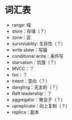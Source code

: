 # 词汇表

- range: 域
- store：存储（？）
- zone：区
- surviviablity: 生存性（？）
- write skew：写偏
- conditional write：条件写
- starvation：饥饿（？）
- MVCC：？
- txn：？
- intent：意向（？）
- dangling：无主的（？）
- Raft leadership：？
- aggregator：聚合子（？）
- upreplicate：向上复制（？）
- replica：副本

